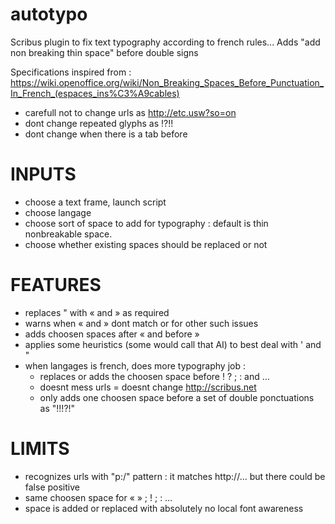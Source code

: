 # autotypo
Scribus plugin to fix text typography according to french rules...
Adds "add non breaking thin space" before double signs

Specifications inspired from :  https://wiki.openoffice.org/wiki/Non_Breaking_Spaces_Before_Punctuation_In_French_(espaces_ins%C3%A9cables)
- carefull not to change urls as http://etc.usw?so=on
- dont change repeated glyphs as !?!!
- dont change when there is a tab before

# INPUTS
- choose a text frame, launch script
- choose langage
- choose sort of space to add for typography : default is thin nonbreakable space.
- choose whether existing spaces should be replaced or not
# FEATURES
- replaces " with « and » as required
- warns when « and » dont match or for other such issues
- adds choosen spaces after « and before »
- applies some heuristics (some would call that AI) to best deal with ' and "
- when langages is french, does more typography job :
  - replaces or adds the choosen space before ! ? ; : and …
  - doesnt mess urls = doesnt change http://scribus.net
  - only adds one choosen space before a set of double ponctuations as "!!!?!"
# LIMITS
- recognizes urls with "p:/" pattern : it matches http://... but there could be false positive
- same choosen space for « » ; ! ; : …
- space is added or replaced with absolutely no local font awareness
